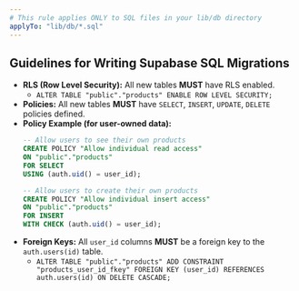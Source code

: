 ```yaml
---
# This rule applies ONLY to SQL files in your lib/db directory
applyTo: "lib/db/*.sql"
---
```


## Guidelines for Writing Supabase SQL Migrations

* **RLS (Row Level Security):** All new tables **MUST** have RLS enabled.
    * `ALTER TABLE "public"."products" ENABLE ROW LEVEL SECURITY;`
* **Policies:** All new tables **MUST** have `SELECT`, `INSERT`, `UPDATE`, `DELETE` policies defined.
* **Policy Example (for user-owned data):**
    ```sql
    -- Allow users to see their own products
    CREATE POLICY "Allow individual read access"
    ON "public"."products"
    FOR SELECT
    USING (auth.uid() = user_id);

    -- Allow users to create their own products
    CREATE POLICY "Allow individual insert access"
    ON "public"."products"
    FOR INSERT
    WITH CHECK (auth.uid() = user_id);
    ```
* **Foreign Keys:** All `user_id` columns **MUST** be a foreign key to the `auth.users(id)` table.
    * `ALTER TABLE "public"."products" ADD CONSTRAINT "products_user_id_fkey" FOREIGN KEY (user_id) REFERENCES auth.users(id) ON DELETE CASCADE;`
